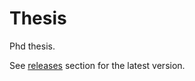 # Thesis
Phd thesis.

See [releases](https://github.com/patogallardo/Thesis/releases) section for the latest version.
